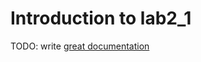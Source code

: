 # Introduction to lab2_1

TODO: write [great documentation](http://jacobian.org/writing/what-to-write/)
